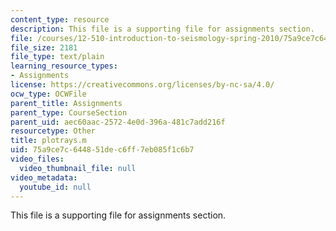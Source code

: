 ```yaml
---
content_type: resource
description: This file is a supporting file for assignments section.
file: /courses/12-510-introduction-to-seismology-spring-2010/75a9ce7c644851dec6ff7eb085f1c6b7_plotrays.m
file_size: 2181
file_type: text/plain
learning_resource_types:
- Assignments
license: https://creativecommons.org/licenses/by-nc-sa/4.0/
ocw_type: OCWFile
parent_title: Assignments
parent_type: CourseSection
parent_uid: aec60aac-2572-4e0d-396a-481c7add216f
resourcetype: Other
title: plotrays.m
uid: 75a9ce7c-6448-51de-c6ff-7eb085f1c6b7
video_files:
  video_thumbnail_file: null
video_metadata:
  youtube_id: null
---
```

This file is a supporting file for assignments section.